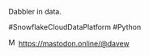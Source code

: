 Dabbler in data.

#SnowflakeCloudDataPlatform #Python

<!--
**dwelden/dwelden** is a ✨ _special_ ✨ repository because its `README.md` (this file) appears on your GitHub profile.

Here are some ideas to get you started:

- 🔭 I’m currently working on ...
- 🌱 I’m currently learning ...
- 👯 I’m looking to collaborate on ...
- 🤔 I’m looking for help with ...
- 💬 Ask me about ...
- 📫 How to reach me: ...
- 😄 Pronouns: ...
- ⚡ Fun fact: ...
-->
<img src="https://joinmastodon.org/logos/logo-purple.svg" alt="Mastodon logo" width="16" height="16"> <a rel="me" href="https://mastodon.online/@davew">https://mastodon.online/@davew</a>
